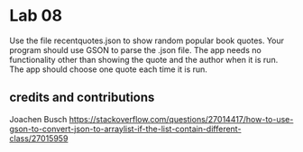 # Lab 08
Use the file recentquotes.json to show random popular book quotes. 
Your program should use GSON to parse the .json file. 
The app needs no functionality other than showing the quote and the 
author when it is run. The app should choose one quote each time it is run.



## credits and contributions
Joachen Busch
https://stackoverflow.com/questions/27014417/how-to-use-gson-to-convert-json-to-arraylist-if-the-list-contain-different-class/27015959
